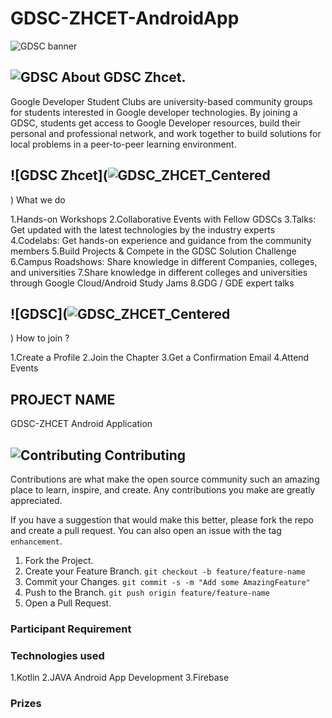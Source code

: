 # GDSC-ZHCET-AndroidApp

![GDSC banner](![GDSC_ZHCET_Centered](https://user-images.githubusercontent.com/113046400/210725710-ad07c6f6-67f1-403c-9ab9-08f9d91a9d77.png))

## ![GDSC](![GDSC_ZHCET_Centered](https://user-images.githubusercontent.com/113046400/210725747-db762138-d33e-44ea-ad4b-b5974419e945.png)) About GDSC Zhcet.
 Google Developer Student Clubs are university-based community groups for students interested in Google developer technologies. By joining a GDSC, students get access to Google Developer resources, build their personal and professional network, and work together to build solutions for local problems in a peer-to-peer learning environment.


## ![GDSC Zhcet](![GDSC_ZHCET_Centered](https://user-images.githubusercontent.com/113046400/210726812-41e54353-a8a5-48a9-8ac5-83c9ca40bab3.png)
) What we do

1.Hands-on Workshops
2.Collaborative Events with Fellow GDSCs
3.Talks: Get updated with the latest technologies by the industry experts
4.Codelabs: Get hands-on experience and guidance from the community members
5.Build Projects & Compete in the GDSC Solution Challenge
6.Campus Roadshows: Share knowledge in different Companies, colleges, and universities
7.Share knowledge in different colleges and universities through Google Cloud/Android Study Jams
8.GDG / GDE expert talks


## ![GDSC](![GDSC_ZHCET_Centered](https://user-images.githubusercontent.com/113046400/210727248-11dbb6c1-8ec0-482f-9555-40cd59339b9f.png)
) How to join ?

1.Create a Profile
2.Join the Chapter
3.Get a Confirmation Email
4.Attend Events

## PROJECT NAME
GDSC-ZHCET Android Application

## ![Contributing](/docs/images/contributing.svg) Contributing

Contributions are what make the open source community such an amazing place to learn, inspire, and create. Any contributions you make are greatly appreciated.

If you have a suggestion that would make this better, please fork the repo and create a pull request. You can also open an issue with the tag `enhancement`.

1. Fork the Project.
2. Create your Feature Branch. `git checkout -b feature/feature-name`
3. Commit your Changes. `git commit -s -m "Add some AmazingFeature"`
4. Push to the Branch. `git push origin feature/feature-name`
5. Open a Pull Request.


### Participant Requirement





### Technologies used

1.Kotlin
2.JAVA Android App Development
3.Firebase

### Prizes




